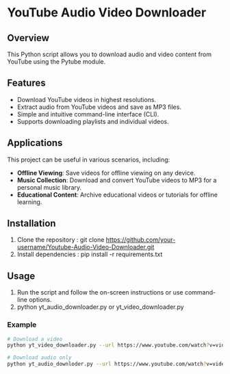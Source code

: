 # YouTube Audio Video Downloader


## Overview
This Python script allows you to download audio and video content from YouTube using the Pytube module.

## Features
- Download YouTube videos in highest resolutions.
- Extract audio from YouTube videos and save as MP3 files.
- Simple and intuitive command-line interface (CLI).
- Supports downloading playlists and individual videos.

## Applications
This project can be useful in various scenarios, including:
- **Offline Viewing**: Save videos for offline viewing on any device.
- **Music Collection**: Download and convert YouTube videos to MP3 for a personal music library.
- **Educational Content**: Archive educational videos or tutorials for offline learning.

## Installation
1. Clone the repository : git clone https://github.com/your-username/Youtube-Audio-Video-Downloader.git
2. Install dependencies : pip install -r requirements.txt

## Usage
1. Run the script and follow the on-screen instructions or use command-line options.
2. python yt_audio_downloader.py or yt_video_downloader.py


### Example
```bash
# Download a video
python yt_video_downloader.py --url https://www.youtube.com/watch?v=video_id

# Download audio only
python yt_audio_downloder.py --url https://www.youtube.com/watch?v=video_id --audio



